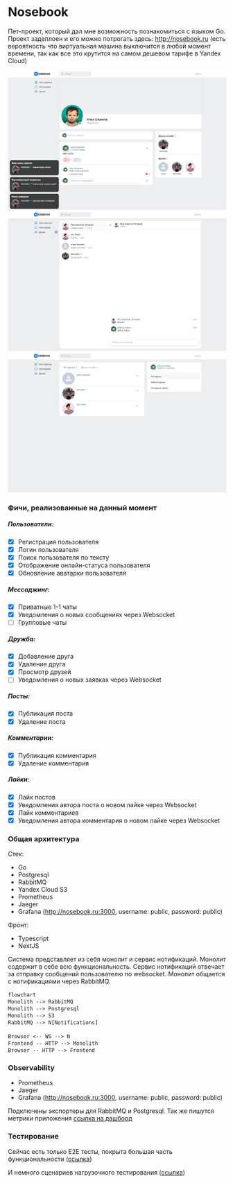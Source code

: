 # Nosebook
Пет-проект, который дал мне возможность познакомиться с языком Go.
Проект задеплоен и его можно потрогать здесь: http://nosebook.ru (есть вероятность что виртуальная машина выключится в любой момент времени, так как все это крутится на самом дешевом тарифе в Yandex Cloud)

![](https://github.com/PickNRolls/nosebook/blob/dev/readme/user_page.png?raw=true)
![](https://github.com/PickNRolls/nosebook/blob/dev/readme/messages_page.png?raw=true)
![](https://github.com/PickNRolls/nosebook/blob/dev/readme/friends_page.png?raw=true)  

### Фичи, реализованные на данный момент
##### Пользователи:
- [x] Регистрация пользователя
- [x] Логин пользователя
- [x] Поиск пользователя по тексту
- [x] Отображение онлайн-статуса пользователя
- [x] Обновление аватарки пользователя
##### Мессаджинг:
- [x] Приватные 1-1 чаты
- [x] Уведомления о новых сообщениях через Websocket
- [ ] Групповые чаты
##### Дружба:
- [x] Добавление друга
- [x] Удаление друга
- [x] Просмотр друзей
- [ ] Уведомления о новых заявках через Websocket
##### Посты:
- [x] Публикация поста
- [x] Удаление поста
##### Комментарии:
- [x] Публикация комментария
- [x] Удаление комментария
##### Лайки:
- [x] Лайк постов
- [x] Уведомления автора поста о новом лайке через Websocket
- [x] Лайк комментариев
- [x] Уведомления автора комментария о новом лайке через Websocket

### Общая архитектура
Стек: 
- Go
- Postgresql
- RabbitMQ
- Yandex Cloud S3
- Prometheus
- Jaeger
- Grafana (http://nosebook.ru:3000, username: public, password: public)

Фронт:
- Typescript
- NextJS

Система представляет из себя монолит и сервис нотификаций.
Монолит содержит в себе всю функциональность.
Сервис нотификаций отвечает за отправку сообщений пользователю по websocket.
Монолит общается с нотификациями через RabbitMQ.
```mermaid
flowchart
Monolith --> RabbitMQ
Monolith --> Postgresql
Monolith --> S3
RabbitMQ --> N[Notifications]

Browser <-- WS --> N
Frontend -- HTTP --> Monolith
Browser -- HTTP --> Frontend
```
### Observability
- Prometheus
- Jaeger
- Grafana (http://nosebook.ru:3000, username: public, password: public)

Подключены экспортеры для RabbitMQ и Postgresql.
Так же пишутся метрики приложения [ссылка на дашборд](http://nosebook.ru:3000/d/adxbcuqmtnl6od/application?orgId=1&refresh=5s)
### Тестирование
Сейчас есть только E2E тесты, покрыта большая часть функциональности ([ссылка](https://github.com/PickNRolls/nosebook/tree/dev/http_tests))

И немного сценариев нагрузочного тестирования ([ссылка](https://github.com/PickNRolls/nosebook/tree/dev/load_tests))
